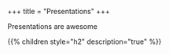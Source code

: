 +++
title = "Presentations"
+++

Presentations are awesome

{{% children style="h2" description="true" %}}